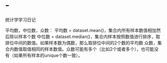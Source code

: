 # -
统计学学习日记

平均数，中位数，众数：
平均数 = dataset.mean()，集合内所有样本数值相加然后除以样本个数
中位数 = dataset.median()，集合内样本按照数值进行排序，取排位中间的数值。如果样本数为偶数，那么取排位中间的2个数的平均数
众数，集合内数值取值相同的样本数值。众数可能有多个（比如2个或者多个），也可能没有（如果所有样本的unique个数一致）。

